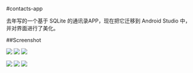 #contacts-app

去年写的一个基于 SQLite 的通讯录APP，现在把它迁移到 Android Studio 中，并对界面进行了美化。

##Screenshot

![](https://github.com/SongLee24/contacts-app/blob/master/screenshot/screenshot_list.png) ![](https://github.com/SongLee24/contacts-app/blob/master/screenshot/screenshot_search.png) ![](https://github.com/SongLee24/contacts-app/blob/master/screenshot/screenshot_operate.png)

![](https://github.com/SongLee24/contacts-app/blob/master/screenshot/screenshot_detail.png) ![](https://github.com/SongLee24/contacts-app/blob/master/screenshot/screenshot_new.png) ![](https://github.com/SongLee24/contacts-app/blob/master/screenshot/screenshot_delete.png)

